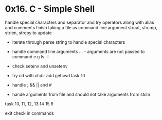 # 0x16. C - Simple Shell

handle special characters and separator and try operators along with alias and comments
finish taking a file as command line argument
strcat, strcmp, strlen, strcpy to update

- iterate through parse string to handle special characters
- handle command line arguments
  ... - arguments are not passed to command e.g ls -l

- check setenv and unsetenv

- try cd with chdir add getcwd task 10
- handle ; && || and #
- hande arguments from file and should not take arguments from stdin

task 10, 11, 12, 13 14 15 9

exit check in commands
